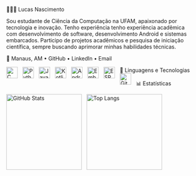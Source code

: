👨🏻‍💻 Lucas Nascimento 

Sou estudante de Ciência da Computação na UFAM, apaixonado por tecnologia e inovação. Tenho experiência tenho experiência acadêmica com desenvolvimento de software, desenvolvimento Android e sistemas embarcados. Participo de projetos acadêmicos e pesquisa de iniciação científica, sempre buscando aprimorar minhas habilidades técnicas.

📍 Manaus, AM • GitHub • LinkedIn • Email

🤖 Linguagens e Tecnologias
<img align="left" alt="C" title="C" width="30px" style="padding-right: 10px;" src="https://cdn.jsdelivr.net/gh/devicons/devicon@latest/icons/c/c-original.svg" /> <img align="left" alt="Python" title="Python" width="30px" style="padding-right: 10px;" src="https://cdn.jsdelivr.net/gh/devicons/devicon@latest/icons/python/python-original.svg" /> <img align="left" alt="Java" title="Java" width="30px" style="padding-right: 10px;" src="https://cdn.jsdelivr.net/gh/devicons/devicon@latest/icons/java/java-original.svg" /> <img align="left" alt="Kotlin" title="Kotlin" width="30px" style="padding-right: 10px;" src="https://cdn.jsdelivr.net/gh/devicons/devicon@latest/icons/kotlin/kotlin-original.svg" /> <img align="left" alt="Android" title="Android" width="30px" style="padding-right: 10px;" src="https://cdn.jsdelivr.net/gh/devicons/devicon@latest/icons/android/android-original.svg" /> <img align="left" alt="Embedded Systems" title="Sistemas Embarcados" width="30px" style="padding-right: 10px;" src="https://cdn.jsdelivr.net/gh/devicons/devicon@latest/icons/arduino/arduino-original.svg" /> <img align="left" alt="ESP32" title="ESP32" width="30px" style="padding-right: 10px;" src="https://upload.wikimedia.org/wikipedia/commons/thumb/a/a1/Espressif_logo.svg/1024px-Espressif_logo.svg.png" /> <img align="left" alt="Git" title="Git" width="30px" style="padding-right: 10px;" src="https://cdn.jsdelivr.net/gh/devicons/devicon@latest/icons/git/git-original.svg" /> <br/> <br/>
📊 Estatísticas
<p> <img align="left" alt="GitHub Stats" height="200" style="padding-right: 10px;" src="https://github-readme-stats.vercel.app/api?username=uscnac&show_icons=true&theme=tokyonight&include_all_commits=true&locale=pt-br" /> <img align="left" alt="Top Langs" height="200" src="https://github-readme-stats.vercel.app/api/top-langs/?username=uscnac&theme=tokyonight&layout=compact&custom_title=Tecnologias&langs_count=6" /> </p>
